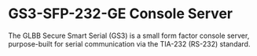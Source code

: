 # GS3-SFP-232-GE Console Server
The GLBB Secure Smart Serial (GS3) is a small form factor console server, purpose-built for serial communication via the TIA-232 (RS-232) standard.